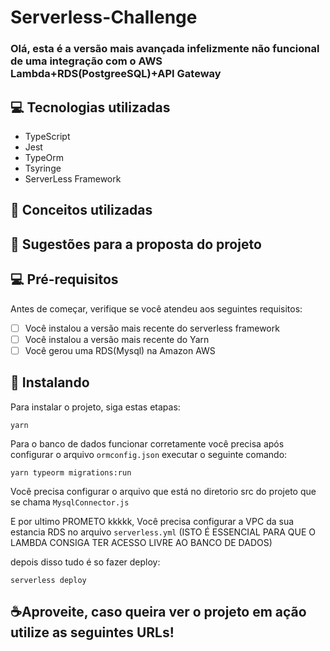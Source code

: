 # Serverless-Challenge

### Olá, esta é a versão mais avançada infelizmente não funcional de uma integração com o AWS Lambda+RDS(PostgreeSQL)+API Gateway

## 💻 Tecnologias utilizadas

* TypeScript
* Jest
* TypeOrm
* Tsyringe
* ServerLess Framework

## 📝 Conceitos utilizadas

## :loudspeaker: Sugestões para a proposta do projeto

## 💻 Pré-requisitos
Antes de começar, verifique se você atendeu aos seguintes requisitos:
- [ ] Você instalou a versão mais recente do serverless framework
- [ ] Você instalou a versão mais recente do Yarn
- [ ] Você gerou uma RDS(Mysql) na Amazon AWS

## 🚀 Instalando 
Para instalar o projeto, siga estas etapas:
```
yarn 
```
Para o banco de dados funcionar corretamente você precisa após configurar o arquivo `ormconfig.json` executar o seguinte comando:

```
yarn typeorm migrations:run
```

Você precisa configurar o arquivo que está no diretorio src do projeto que se chama `MysqlConnector.js` 

E por ultimo PROMETO kkkkk,
Você precisa configurar a VPC da sua estancia RDS no arquivo `serverless.yml` (ISTO É ESSENCIAL PARA QUE O LAMBDA CONSIGA TER ACESSO LIVRE AO BANCO DE DADOS)

depois disso tudo é so fazer deploy:
```
serverless deploy
```

## ☕Aproveite, caso queira ver o projeto em ação utilize as seguintes URLs!


